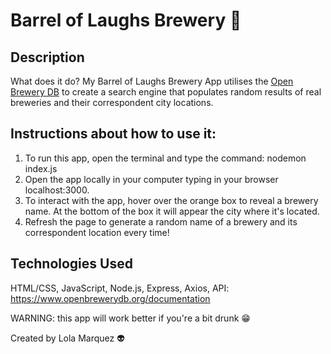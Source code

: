 # Barrel of Laughs Brewery 🍻

## Description
What does it do?
    My Barrel of Laughs Brewery App utilises the [Open Brewery DB](http://openbrewerydb.org 'Open Brewery DB') to create a search engine that populates random results of real breweries and their correspondent city locations. 

## Instructions about how to use it:

 1. To run this app, open the terminal and type the command: nodemon index.js
 2. Open the app locally in your computer typing in your browser localhost:3000.
 3. To interact with the app, hover over the orange box to reveal a brewery name. At the bottom of the box it will appear the city where it's located.    
 4. Refresh the page to generate a random name of a brewery and its correspondent location every time!


## Technologies Used
HTML/CSS, JavaScript, Node.js, Express, Axios, API: https://www.openbrewerydb.org/documentation


WARNING: this app will work better if you're a bit drunk 😁

Created by Lola Marquez 👽

